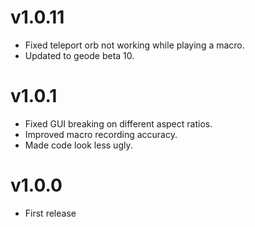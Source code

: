 # v1.0.11

 * Fixed teleport orb not working while playing a macro.
 * Updated to geode beta 10.

# v1.0.1

 * Fixed GUI breaking on different aspect ratios.
 * Improved macro recording accuracy.
 * Made code look less ugly.

# v1.0.0

 * First release
